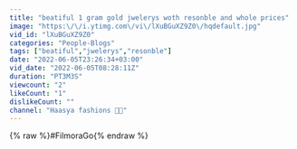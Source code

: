 ```yaml
---
title: "beatiful 1 gram gold jwelerys woth resonble and whole prices"
image: "https:\/\/i.ytimg.com\/vi\/lXuBGuXZ9Z0\/hqdefault.jpg"
vid_id: "lXuBGuXZ9Z0"
categories: "People-Blogs"
tags: ["beatiful","jwelerys","resonble"]
date: "2022-06-05T23:26:34+03:00"
vid_date: "2022-06-05T08:28:11Z"
duration: "PT3M3S"
viewcount: "2"
likeCount: "1"
dislikeCount: ""
channel: "Haasya fashions 👗💍"
---
```

{% raw %}#FilmoraGo{% endraw %}
